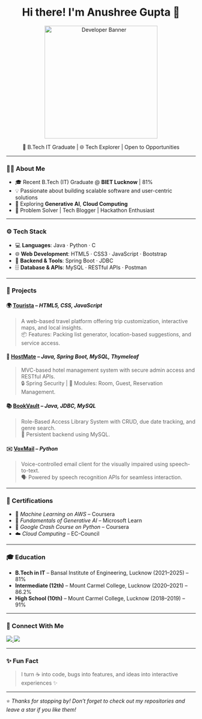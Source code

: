 <h1 align="center">Hi there! I'm Anushree Gupta 👋</h1>

<p align="center">
  <img src="https://media.giphy.com/media/vZYfF2tMe8I9R3hJaX/giphy.gif" width="300" alt="Developer Banner" />
</p>

<p align="center">
  🚀 B.Tech IT Graduate | 🌐 Tech Explorer | Open to Opportunities 
</p>

---

### 🧑‍💻 About Me

- 🎓 Recent B.Tech (IT) Graduate @ **BIET Lucknow** | 81%
- 💡 Passionate about building scalable software and user-centric solutions
- 💬 Exploring **Generative AI**, **Cloud Computing**
- 🧰 Problem Solver | Tech Blogger | Hackathon Enthusiast

---

### ⚙️ Tech Stack

- 💻 **Languages**: Java · Python · C
- 🌐 **Web Development**: HTML5 · CSS3 · JavaScript · Bootstrap
- 🔧 **Backend & Tools**: Spring Boot · JDBC 
- 🗄️ **Database & APIs**: MySQL · RESTful APIs · Postman

---

### 🚀 Projects

#### 🌍 [Tourista](#) – *HTML5, CSS, JavaScript*
> A web-based travel platform offering trip customization, interactive maps, and local insights.  
> 📦 Features: Packing list generator, location-based suggestions, and service access.

#### 🏨 [HostMate](#) – *Java, Spring Boot, MySQL, Thymeleaf*
> MVC-based hotel management system with secure admin access and RESTful APIs.  
> 🔒 Spring Security | 🧾 Modules: Room, Guest, Reservation Management.

#### 📚 [BookVault](#) – *Java, JDBC, MySQL*
> Role-Based Access Library System with CRUD, due date tracking, and genre search.  
> 📖 Persistent backend using MySQL.

#### ✉️ [VoxMail](#) – *Python*
> Voice-controlled email client for the visually impaired using speech-to-text.  
> 🗣️ Powered by speech recognition APIs for seamless interaction.

---

### 📜 Certifications

- 🤖 *Machine Learning on AWS* – Coursera
- 🧠 *Fundamentals of Generative AI* – Microsoft Learn
- 🐍 *Google Crash Course on Python* – Coursera
- ☁️ *Cloud Computing* – EC-Council

---

### 🎓 Education

- **B.Tech in IT** – Bansal Institute of Engineering, Lucknow (2021–2025) – 81%
- **Intermediate (12th)** – Mount Carmel College, Lucknow (2020–2021) – 86.2%
- **High School (10th)** – Mount Carmel College, Lucknow (2018–2019) – 91%

---

### 🤝 Connect With Me

<p align="left">
  <a href="https://www.linkedin.com/in/anushree-gupta/" target="_blank">
    <img src="https://img.shields.io/badge/-LinkedIn-blue?style=flat-square&logo=linkedin" />
  </a>
  <a href="mailto:anushree.gupta@email.com">
    <img src="https://img.shields.io/badge/-Gmail-red?style=flat-square&logo=gmail&logoColor=white" />
  </a>
</p>

---

### ✨ Fun Fact

> I turn ☕ into code, bugs into features, and ideas into interactive experiences ✨

---

⭐ _Thanks for stopping by! Don’t forget to check out my repositories and leave a star if you like them!_
